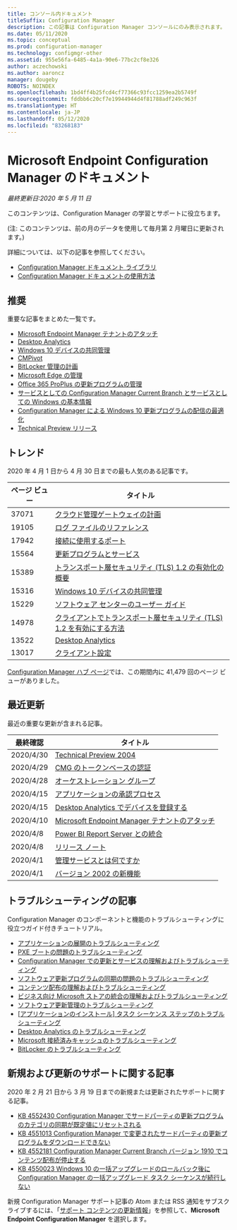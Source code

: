 ```yaml
---
title: コンソール内ドキュメント
titleSuffix: Configuration Manager
description: この記事は Configuration Manager コンソールにのみ表示されます。
ms.date: 05/11/2020
ms.topic: conceptual
ms.prod: configuration-manager
ms.technology: configmgr-other
ms.assetid: 955e56fa-6485-4a1a-90e6-77bc2cf8e326
author: aczechowski
ms.author: aaroncz
manager: dougeby
ROBOTS: NOINDEX
ms.openlocfilehash: 1bd4ff4b25fcd4cf77366c93fcc1259ea2b5749f
ms.sourcegitcommit: fddbb6c20cf7e19944944d4f81788adf249c963f
ms.translationtype: HT
ms.contentlocale: ja-JP
ms.lasthandoff: 05/12/2020
ms.locfileid: "83268183"
---
```

<!-- 
- Feature 1357546
- This page displays in-console, under the Community workspace, Documentation node. 
- Don't use any relative links; must be full https://docs.microsoft.com and language neutral
- Process: https://microsoft.sharepoint.com/teams/ConfigMgr/Documents/ContentPub/Data%20collection%20process%20for%20Feature%201357546%20In-console%20documentation.docx?web=1
-->

# <a name="microsoft-endpoint-configuration-manager-documentation"></a>Microsoft Endpoint Configuration Manager のドキュメント

*最終更新日:2020 年 5 月 11 日*

このコンテンツは、Configuration Manager の学習とサポートに役立ちます。

(注: このコンテンツは、前の月のデータを使用して毎月第 2 月曜日に更新されます。)

詳細については、以下の記事を参照してください。

- [Configuration Manager ドキュメント ライブラリ](https://docs.microsoft.com/mem/configmgr)  
- [Configuration Manager ドキュメントの使用方法](https://docs.microsoft.com/mem/configmgr/core/understand/use-docs)

## <a name="recommended"></a>推奨

重要な記事をまとめた一覧です。

- [Microsoft Endpoint Manager テナントのアタッチ](https://docs.microsoft.com/mem/configmgr/tenant-attach/device-sync-actions)
- [Desktop Analytics](https://docs.microsoft.com/mem/configmgr/desktop-analytics/overview)
- [Windows 10 デバイスの共同管理](https://docs.microsoft.com/mem/configmgr/comanage/overview)  
- [CMPivot](https://docs.microsoft.com/mem/configmgr/core/servers/manage/cmpivot)  
- [BitLocker 管理の計画](https://docs.microsoft.com/mem/configmgr/protect/plan-design/bitlocker-management)  
- [Microsoft Edge の管理](https://docs.microsoft.com/mem/configmgr/apps/deploy-use/deploy-edge)  
- [Office 365 ProPlus の更新プログラムの管理](https://docs.microsoft.com/mem/configmgr/sum/deploy-use/manage-office-365-proplus-updates)  
- [サービスとしての Configuration Manager Current Branch とサービスとしての Windows の基本情報](https://docs.microsoft.com/mem/configmgr/core/understand/configuration-manager-and-windows-as-service)
- [Configuration Manager による Windows 10 更新プログラムの配信の最適化](https://docs.microsoft.com/mem/configmgr/sum/deploy-use/optimize-windows-10-update-delivery)
- [Technical Preview リリース](https://docs.microsoft.com/mem/configmgr/core/get-started/technical-preview)

## <a name="trending"></a>トレンド

2020 年 4 月 1 日から 4 月 30 日までの最も人気のある記事です。

| ページ ビュー | タイトル |
|------------|-------|
| 37071 | [クラウド管理ゲートウェイの計画](https://docs.microsoft.com/mem/configmgr/core/clients/manage/cmg/plan-cloud-management-gateway) |
| 19105 | [ログ ファイルのリファレンス](https://docs.microsoft.com/mem/configmgr/core/plan-design/hierarchy/log-files) |
| 17942 | [接続に使用するポート](https://docs.microsoft.com/mem/configmgr/core/plan-design/hierarchy/ports) |
| 15564 | [更新プログラムとサービス](https://docs.microsoft.com/mem/configmgr/core/servers/manage/updates) |
| 15389 | [トランスポート層セキュリティ (TLS) 1.2 の有効化の概要](https://docs.microsoft.com/mem/configmgr/core/plan-design/security/enable-tls-1-2) |
| 15316 | [Windows 10 デバイスの共同管理](https://docs.microsoft.com/mem/configmgr/comanage/overview) |
| 15229 | [ソフトウェア センターのユーザー ガイド](https://docs.microsoft.com/mem/configmgr/core/understand/software-center) |
| 14978 | [クライアントでトランスポート層セキュリティ (TLS) 1.2 を有効にする方法](https://docs.microsoft.com/mem/configmgr/core/plan-design/security/enable-tls-1-2-client) |
| 13522 | [Desktop Analytics](https://docs.microsoft.com/mem/configmgr/desktop-analytics/overview) |
| 13017 | [クライアント設定](https://docs.microsoft.com/mem/configmgr/core/clients/deploy/about-client-settings) |

[Configuration Manager ハブ ページ](https://docs.microsoft.com/mem/configmgr/)では、この期間内に 41,479 回のページ ビューがありました。

## <a name="recently-updated"></a>最近更新

最近の重要な更新が含まれる記事。

| 最終確認 | タイトル |
|---------------|-------|
| 2020/4/30 | [Technical Preview 2004](https://docs.microsoft.com/mem/configmgr/core/get-started/2020/technical-preview-2004) |
| 2020/4/29 | [CMG のトークンベースの認証](https://docs.microsoft.com/mem/configmgr/core/clients/deploy/deploy-clients-cmg-token) |
| 2020/4/28 | [オーケストレーション グループ](https://docs.microsoft.com/mem/configmgr/sum/deploy-use/orchestration-groups) |
| 2020/4/15 | [アプリケーションの承認プロセス](https://docs.microsoft.com/mem/configmgr/develop/apps/application-approval-process) |
| 2020/4/15 | [Desktop Analytics でデバイスを登録する](https://docs.microsoft.com/mem/configmgr/desktop-analytics/enroll-devices) |
| 2020/4/10 | [Microsoft Endpoint Manager テナントのアタッチ](https://docs.microsoft.com/mem/configmgr/tenant-attach/device-sync-actions) |
| 2020/4/8 | [Power BI Report Server との統合](https://docs.microsoft.com/mem/configmgr/core/servers/manage/powerbi-report-server) |
| 2020/4/8 | [リリース ノート](https://docs.microsoft.com/mem/configmgr/core/servers/deploy/install/release-notes) |
| 2020/4/1 | [管理サービスとは何ですか](https://docs.microsoft.com/mem/configmgr/develop/adminservice/overview) |
| 2020/4/1 | [バージョン 2002 の新機能](https://docs.microsoft.com/mem/configmgr/core/plan-design/changes/whats-new-in-version-2002) |

## <a name="troubleshooting-articles"></a>トラブルシューティングの記事

Configuration Manager のコンポーネントと機能のトラブルシューティングに役立つガイド付きチュートリアル。

- [アプリケーションの展開のトラブルシューティング](https://docs.microsoft.com/mem/configmgr/apps/understand/app-deployment-technical-reference)
- [PXE ブートの問題のトラブルシューティング](https://support.microsoft.com/help/4468612)
- [Configuration Manager での更新とサービスの理解およびトラブルシューティング](https://support.microsoft.com/help/4490424)
- [ソフトウェア更新プログラムの同期の問題のトラブルシューティング](https://support.microsoft.com/help/10059)
- [コンテンツ配布の理解およびトラブルシューティング](https://support.microsoft.com/help/4482728)
- [ビジネス向け Microsoft ストアの統合の理解およびトラブルシューティング](https://docs.microsoft.com/mem/configmgr/apps/deploy-use/troubleshoot-microsoft-store-for-business-integration)
- [ソフトウェア更新管理のトラブルシューティング](https://support.microsoft.com/help/10680)
- [[アプリケーションのインストール] タスク シーケンス ステップのトラブルシューティング](https://support.microsoft.com/help/18408/)
- [Desktop Analytics のトラブルシューティング](https://docs.microsoft.com/mem/configmgr/desktop-analytics/troubleshooting)
- [Microsoft 接続済みキャッシュのトラブルシューティング](https://docs.microsoft.com/mem/configmgr/core/servers/deploy/configure/troubleshoot-microsoft-connected-cache)
- [BitLocker のトラブルシューティング](https://docs.microsoft.com/mem/configmgr/protect/tech-ref/bitlocker/troubleshoot)

## <a name="new-and-updated-support-articles"></a>新規および更新のサポートに関する記事

2020 年 2 月 21 日から 3 月 19 日までの新規または更新されたサポートに関する記事。

- [KB 4552430 Configuration Manager でサードパーティの更新プログラムのカテゴリの同期が既定値にリセットされる](https://support.microsoft.com/help/4552430)
- [KB 4551013 Configuration Manager で変更されたサードパーティの更新プログラムをダウンロードできない](https://support.microsoft.com/help/4551013)
- [KB 4552181 Configuration Manager Current Branch バージョン 1910 でコンテンツ配布が停止する](https://support.microsoft.com/help/4552181)
- [KB 4550023 Windows 10 の一括アップグレードのロールバック後に Configuration Manager の一括アップグレード タスク シーケンスが続行しない](https://support.microsoft.com/help/4550023)

新規 Configuration Manager サポート記事の Atom または RSS 通知をサブスクライブするには、「[サポート コンテンツの更新情報](https://support.microsoft.com/help/4089498/)」を参照して、**Microsoft Endpoint Configuration Manager** を選択します。  
